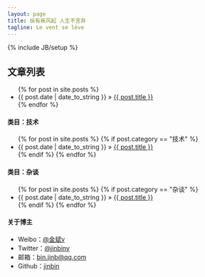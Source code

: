 ```yaml
---
layout: page
title: 纵有疾风起 人生不言弃
tagline: Le vent se lève
---
```

{% include JB/setup %}

## 文章列表

<ul class="posts">
  {% for post in site.posts %}
    <li><span>{{ post.date | date_to_string }}</span> &raquo; <a href="{{ BASE_PATH }}{{ post.url }}">{{ post.title }}</a></li>
  {% endfor %}
</ul>

#### 类目：技术

<ul class="posts">
   {% for post in site.posts %}
      {% if post.category == "技术" %}
        <li><span>{{ post.date | date_to_string }}</span> &raquo; <a href="{{ BASE_PATH }}{{ post.url }}">{{ post.title }}</a></li>
      {% endif %}
   {% endfor %}
</ul>

#### 类目：杂谈
<ul class="posts">
   {% for post in site.posts %}
      {% if post.category == "杂谈" %}
        <li><span>{{ post.date | date_to_string }}</span> &raquo; <a href="{{ BASE_PATH }}{{ post.url }}">{{ post.title }}</a></li>
      {% endif %}
   {% endfor %}
</ul>

#### 关于博主
<ul class="posts">
	<li>Weibo：<a href="http://weibo.com/jinbinforever" target="_BLANK">@金斌v</a></li>
	<li>Twitter：<a href="htttp://twitter.com/jinbinv" target="_BLANK">@jinbinv</a></li>
	<li>邮箱：<a href="mailto:bin.jinb@qq.com">bin.jinb@qq.com</a></li>
	<li>Github：<a href="http://github.com/jinbin" target="_BLANK">jinbin</a></li>
</ul>


